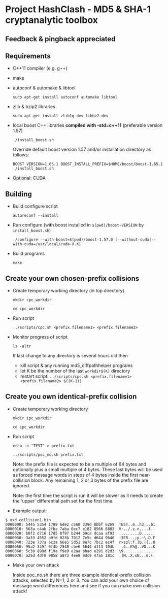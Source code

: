 # Project HashClash - MD5 & SHA-1 cryptanalytic toolbox

## Feedback & pingback appreciated

## Requirements

- C++11 compiler (e.g. g++)
- make
- autoconf & automake & libtool

  `sudo apt-get install autoconf automake libtool`
  
- zlib & bzip2 libraries

  `sudo apt-get install zlib1g-dev libbz2-dev`
  
- local boost C++ libraries **compiled with -std=c++11** (preferable version 1.57)

  `./install_boost.sh` 

  Override default boost version 1.57 and/or installation directory as follows:
  
  `BOOST_VERSION=1.65.1 BOOST_INSTALL_PREFIX=$HOME/boost/boost-1.65.1 ./install_boost.sh`
  
 - Optional: CUDA
  
## Building

- Build configure script

  `autoreconf --install`
  
- Run configure (with boost installed in `$(pwd)/boost-VERSION` by `install_boost.sh`)

  `./configure --with-boost=$(pwd)/boost-1.57.0 [--without-cuda|--with-cuda=/usr/local/cuda-X.X]`

- Build programs

  `make`

## Create your own chosen-prefix collisions

- Create temporary working directory (in top directory)

  `mkdir cpc_workdir`
  
  `cd cpc_workdir`
  
- Run script

  `../scripts/cpc.sh <prefix.filename1> <prefix.filename2>`

- Monitor progress of script

  `ls -altr`
  
  If last change to any directory is several hours old then
  * kill script & any running md5_diffpathhelper programs
  * let K be the number of the last `workdir$(K)` directory
  * restart script:
    `../scripts/cpc.sh <prefix.filename1> <prefix.filename2> $((K-1))`

## Create you own identical-prefix collision

- Create temporary working directory

  `mkdir ipc_workdir`

  `cd ipc_workdir`

- Run script

  `echo -n "TEST" > prefix.txt`

  `../scripts/poc_no.sh prefix.txt`

  Note: the prefix file is expected to be a multiple of 64 bytes 
  and optionally plus a small multiple of 4 bytes.
  These last bytes will be used as forced message words in steps of 4 bytes
  inside the first near-collision block.
  Any remaining 1, 2 or 3 bytes of the prefix file are ignored.

  Note: the first time the script is run it will be slower
  as it needs to create the 'upper' differential path set for the first time.

- Example output:

```
$ xxd collision1.bin
0000000: 5445 5354 1789 6de2 c568 339d 8bbf 6269  TEST..m..h3...bi
0000010: 563a c4ab 2fba 7aba 6ec7 e182 8566 8883  V:../.z.n....f..
0000020: b0f2 d716 17d5 8f97 b244 b9ca dcaa af93  .........D......
0000030: 3a33 4552 a9fd 023b 7012 7e5c d644 9646  :3ER...;p.~\.D.F
0000040: 723e 737a 6c3a 66e5 5d51 8e7c 7bc2 ec4f  r>szl:f.]Q.|{..O
0000050: 95a2 349f 0f4b 2540 cbe6 5644 d113 104b  ..4..K%@..VD...K
0000060: 5c39 898d f19a f9e9 e2aa bbad e191 d2d3  \9..............
0000070: a25d 4df0 9058 a873 4ee8 9dc9 47a5 281c  .]M..X.sN...G.(.
```

- Make your own attack

  Inside poc_no.sh there are three example identical-prefix collision attacks,
  selected by N=1, 2 or 3.
  You can add your own choice of message word differences here
  and see if you can make own collision attack!
